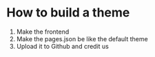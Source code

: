 #  How to build a theme

1. Make the frontend
2. Make the pages.json be like the default theme
3. Upload it to Github and credit us